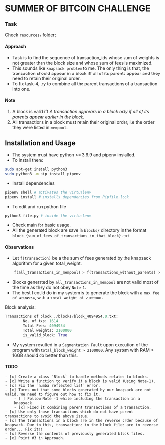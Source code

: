 # SUMMER OF BITCOIN CHALLENGE

### Task
Check `resources/` folder;

#### Approach
- Task is to find the sequence of transaction_ids whose sum of weights is not greater than the block size and whose sum of fees is maximized.
- This sounds like `knapsack problem` to me. The only thing is that, the transaction should appear in a block iff all of its parents appear and they need to retain their original order.
- To fix task-4, try to combine all the parent transactions of a transaction into one.

#### Note
1. A block is valid iff _A transaction apprears in a block only if all of its parents appear earlier in the block_.
2. All transactions in a block must retain their original order, i.e the order they were listed in `mempool`.


## Installation and Usage
- The system must have python >= 3.6.9 and pipenv installed.
- To install them:

```bash
sudo apt-get install python3
sudo python3 -m pip install pipenv
```
- Install dependencies
```bash
pipenv shell # activates the virtualenv
pipenv install # installs dependencies from Pipfile.lock
```

- To edit and run python file
```bash
python3 file.py # inside the virtualenv
```

- Check main for basic usage.
- All the generated block are save in `blocks/` directory in the format `block_{sum_of_fees_of_transactions_in_that_block}.txt` 


#### Observations
- Let `f(transaction)` be a the sum of fees generated by the knapsack algorithm for a given total_weight.
```python
    f(all_transactions_in_mempool) > f(transactions_without_parents) > f(transactions_with_parents_combined)
```
- Blocks generated by `all_transactions_in_mempool` are not valid most of the time as they do not obey `Note-1`.
- The best I could do in my system is to generate the block with a `max fee of 4094954`, with a `total weight of 2100000.`

Block analysis:
```python
Transactions of block ./blocks/block_4094954.0.txt:
        No. of txs: 1614
        Total Fees: 4094954
        Total weights: 2100000
        is_valid_block: True
```

- My system resulted in a `Segmentation Fault` upon execution of the program with `total_block_weight > 2100000`. Any system with RAM > 16GB should do better than this.
#### TODO
    - [x] Create a class `Block` to handle methods related to blocks.
    - [x] Write a function to verify if a block is valid (Using Note-1).
    - [x] Fix the `numba reflected list` error.
    - [x] Turns out that some blocks generated by our knapsack are not valid. We need to figure out how to fix it.
        - [ ] Follow Note -1 while including the transaction in a 
        knapsack.
        - [x] Fixed it combining parent transactions of a transaction.
    - [x] Use only those transactions which do not have parent transactions to avoid the above issue.
    - [x] The transactions in a block are in the reverse order because of knapsack. Due to this, transactions in the block files are in reverse order... Fix it!!
    - [x] Reverse the contents of previously generated block files.
    - [x] Point #3 in Approach.
